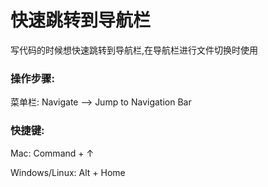 # 快速跳转到导航栏

写代码的时候想快速跳转到导航栏,在导航栏进行文件切换时使用

### 操作步骤:

菜单栏: Navigate —&gt; Jump to Navigation Bar

### 快捷键:

Mac: Command + ↑

Windows\/Linux: Alt + Home


